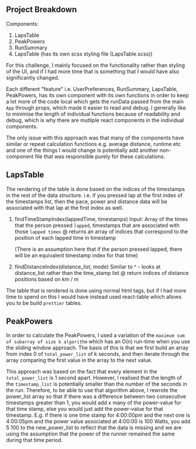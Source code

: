 
Project Breakdown
------------------

Components: 
1. LapsTable
2. PeakPowers
3. RunSummary
4. LapsTable (has its own scss styling file (LapsTable.scss))

For this challenge, I mainly focused on the functionality rather than styling of the UI, and if I had more time that is something that I would have also significantly changed. 

Each different "feature" i.e. UserPreferences, RunSummary, LapsTable, PeakPowers, has its own component with its own functions in order to keep a lot more of the code local which gets the runData passed from the main `App` through props, which made it easier to read and debug. I generally like to minimise the length of individual functions because of readability and debug, which is why there are mutliple react components in the individual components. 

The only issue with this approach was that many of the components have similar or repeat calculation functions e.g. average distance, runtime etc and one of the things I would change is potentially add another non-component file that was responsible purely for these calculations.

LapsTable
--------

The rendering of the table is done based on the indices of the timestamps in the rest of the data structure. 
i.e. if you pressed lap at the first index of the timestamps list, then the pace, power and distance data will be associated with that lap at the first index as well.  

1. findTimeStampIndex(lappedTime, timestamps)
    Input: Array of the times that the person pressed `lapped`, timestamps that are associated with those `lapped times`
    @ returns an array of indices that correspond to the position of each lapped time in timestamp

    (There is an assumption here that if the person pressed lapped, there will be an equivalent timestamp index for that time)

2. findDistanceIndex(distance_list, mode)
    Similar to ^ - looks at distance_list rather than the time_stamp list
    @ return indices of distance positions based on km / m 

The table that is rendered is done using normal html tags, but if I had more time to spend on this I would have instead used react-table which allows you to be build `prettier` tables. 

PeakPowers
----------

In order to calculate the PeakPowers, I used a variation of the `maximum sum of subarray of size k algorithm` which has an O(n) run-time when you use the sliding window approach. The basis of this is that we first build an array from index 0 of `total_power_list` of k seconds, and then iterate through the array comparing the first value in the array to the next value. 

This approach was based on the fact that every element in the `total_power_list` is 1 second apart. However, I realised that the length of the `timestamp_list` is potentially smaller than the number of the seconds in the run. Therefore, to be able to use that algorithm above, I rewrote the power_list array so that if there was a difference between two consecutive timestamps greater than 1, you would add x many of the power-value for that time stamp, else you would just add the power-value for that timestamp. E.g. if there is one time stamp for 4:00:00pm and the next one is 4:00:05pm and the power value associated at 4:00:00 is 100 Watts, you add 5 100 to the new_power_list to reflect that the data is missing and we are using the assumption that the power of the runner remained the same during that time period. 

